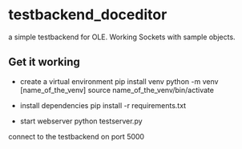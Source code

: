 # testbackend_doceditor
a simple testbackend for OLE. Working Sockets with sample objects. 

## Get it working

- create a virtual environment
pip install venv
python -m venv [name_of_the_venv]
source name_of_the_venv/bin/activate

- install dependencies
pip install -r requirements.txt

- start webserver
python testserver.py

connect to the testbackend on port 5000
